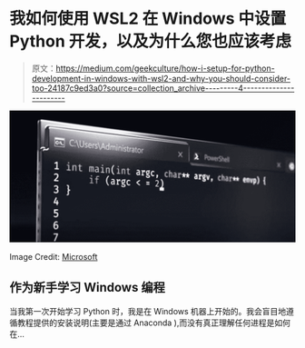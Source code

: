 # 我如何使用 WSL2 在 Windows 中设置 Python 开发，以及为什么您也应该考虑

> 原文：<https://medium.com/geekculture/how-i-setup-for-python-development-in-windows-with-wsl2-and-why-you-should-consider-too-24187c9ed3a0?source=collection_archive---------4----------------------->

![](img/678563134fbb9a2dfef1d9e59ac7acd4.png)

Image Credit: [Microsoft](https://www.youtube.com/watch?v=8gw0rXPMMPE)

## 作为新手学习 Windows 编程

当我第一次开始学习 Python 时，我是在 Windows 机器上开始的。我会盲目地遵循教程提供的安装说明(主要是通过 Anaconda ),而没有真正理解任何进程是如何在…